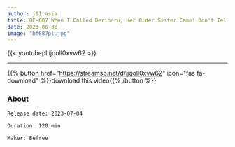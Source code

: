 ```yaml
---
author: j91.asia
title: BF-687 When I Called Deriheru, Her Older Sister Came! Don't Tell My Little Sister, Instead...Let Me Cum Inside You Hinako Mori
date: 2023-06-30
image: "bf687pl.jpg"
---
```



{{< youtubepl ijqoll0xvw62 >}}
___

{{% button href="https://streamsb.net/d/ijqoll0xvw62" icon="fas fa-download" %}}download this video{{% /button %}}
### About

`Release date: 2023-07-04`

`Duration: 120 min`

`Maker:	Befree`